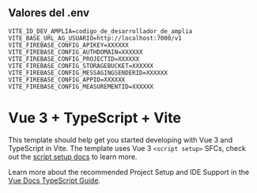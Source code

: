 ## Valores del .env
```
VITE_ID_DEV_AMPLIA=codigo_de_desarrollador_de_amplia
VITE_BASE_URL_AG_USUARIO=http://localhost:7000/v1
VITE_FIREBASE_CONFIG_APIKEY=XXXXXX
VITE_FIREBASE_CONFIG_AUTHDOMAIN=XXXXXX
VITE_FIREBASE_CONFIG_PROJECTID=XXXXXX
VITE_FIREBASE_CONFIG_STORAGEBUCKET=XXXXXX
VITE_FIREBASE_CONFIG_MESSAGINGSENDERID=XXXXXX
VITE_FIREBASE_CONFIG_APPID=XXXXXX
VITE_FIREBASE_CONFIG_MEASUREMENTID=XXXXXX
```

# Vue 3 + TypeScript + Vite

This template should help get you started developing with Vue 3 and TypeScript in Vite. The template uses Vue 3 `<script setup>` SFCs, check out the [script setup docs](https://v3.vuejs.org/api/sfc-script-setup.html#sfc-script-setup) to learn more.

Learn more about the recommended Project Setup and IDE Support in the [Vue Docs TypeScript Guide](https://vuejs.org/guide/typescript/overview.html#project-setup).

